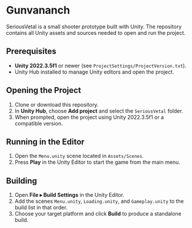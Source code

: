 # Gunvananch

SeriousVetal is a small shooter prototype built with Unity. The repository contains all Unity assets and sources needed to open and run the project.

## Prerequisites
- **Unity 2022.3.5f1** or newer (see `ProjectSettings/ProjectVersion.txt`).
- Unity Hub installed to manage Unity editors and open the project.

## Opening the Project
1. Clone or download this repository.
2. In **Unity Hub**, choose **Add project** and select the `SeriousVetal` folder.
3. When prompted, open the project using Unity 2022.3.5f1 or a compatible version.

## Running in the Editor
1. Open the `Menu.unity` scene located in `Assets/Scenes`.
2. Press **Play** in the Unity Editor to start the game from the main menu.

## Building
1. Open **File ▸ Build Settings** in the Unity Editor.
2. Add the scenes `Menu.unity`, `Loading.unity`, and `Gameplay.unity` to the build list in that order.
3. Choose your target platform and click **Build** to produce a standalone build.

